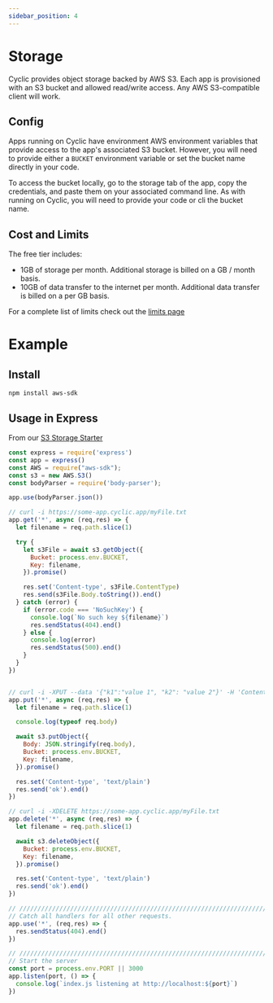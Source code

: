 ```yaml
---
sidebar_position: 4
---
```

# Storage

Cyclic provides object storage backed by AWS S3. Each app is provisioned with an S3 bucket and allowed read/write access. Any AWS S3-compatible client will work.

## Config

Apps running on Cyclic have environment AWS environment variables that provide access to the app's associated S3 bucket. However, you will need to provide either a `BUCKET` environment variable or set the bucket name directly in your code.

To access the bucket locally, go to the storage tab of the app, copy the credentials, and paste them on your associated command line. As with running on Cyclic, you will need to provide your code or cli the bucket name.

## Cost and Limits

The free tier includes:

- 1GB of storage per month. Additional storage is billed on a GB / month basis.
- 10GB of data transfer to the internet per month. Additional data transfer is billed on a per GB basis.

For a complete list of limits check out the [limits page](/overview/limits)

# Example

## Install

`npm install aws-sdk`

## Usage in Express

From our [S3 Storage Starter](https://github.com/cyclic-software/starter-s3-storage)

```js
const express = require('express')
const app = express()
const AWS = require("aws-sdk");
const s3 = new AWS.S3()
const bodyParser = require('body-parser');

app.use(bodyParser.json())

// curl -i https://some-app.cyclic.app/myFile.txt
app.get('*', async (req,res) => {
  let filename = req.path.slice(1)

  try {
    let s3File = await s3.getObject({
      Bucket: process.env.BUCKET,
      Key: filename,
    }).promise()

    res.set('Content-type', s3File.ContentType)
    res.send(s3File.Body.toString()).end()
  } catch (error) {
    if (error.code === 'NoSuchKey') {
      console.log(`No such key ${filename}`)
      res.sendStatus(404).end()
    } else {
      console.log(error)
      res.sendStatus(500).end()
    }
  }
})


// curl -i -XPUT --data '{"k1":"value 1", "k2": "value 2"}' -H 'Content-type: application/json' https://some-app.cyclic.app/myFile.txt
app.put('*', async (req,res) => {
  let filename = req.path.slice(1)

  console.log(typeof req.body)

  await s3.putObject({
    Body: JSON.stringify(req.body),
    Bucket: process.env.BUCKET,
    Key: filename,
  }).promise()

  res.set('Content-type', 'text/plain')
  res.send('ok').end()
})

// curl -i -XDELETE https://some-app.cyclic.app/myFile.txt
app.delete('*', async (req,res) => {
  let filename = req.path.slice(1)

  await s3.deleteObject({
    Bucket: process.env.BUCKET,
    Key: filename,
  }).promise()

  res.set('Content-type', 'text/plain')
  res.send('ok').end()
})

// /////////////////////////////////////////////////////////////////////////////
// Catch all handlers for all other requests.
app.use('*', (req,res) => {
  res.sendStatus(404).end()
})

// /////////////////////////////////////////////////////////////////////////////
// Start the server
const port = process.env.PORT || 3000
app.listen(port, () => {
  console.log(`index.js listening at http://localhost:${port}`)
})
```
